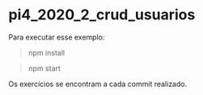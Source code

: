 # pi4_2020_2_crud_usuarios
Para executar esse exemplo:
> npm install

> npm start

Os exercícios se encontram a cada commit realizado.
